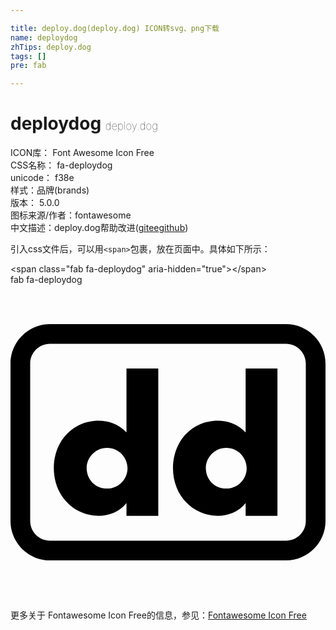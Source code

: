 ```yaml
---

title: deploy.dog(deploy.dog) ICON转svg、png下载
name: deploydog
zhTips: deploy.dog
tags: []
pre: fab

---
```


# deploydog  <small style="font-size: 60%;font-weight: 100">deploy.dog</small>


<div class="detail-page">
<p>
<span>
ICON库：
<span class="badge-secondary badge">Font Awesome Icon Free</span> 
</span>
<br/>
<span>
CSS名称：
<span class="badge-secondary badge">fa-deploydog</span> 
</span>
<br/>
<span>
unicode：
<span class="badge-secondary badge">f38e</span> 
<copy-btn content='f38e' btn-title=""></copy-btn>
<copy-btn :content='String.fromCodePoint(parseInt("f38e", 16))' btn-title="复制U"></copy-btn>
</span><br/><span>样式：<span class="badge-light badge">品牌(brands)</span></span>
<br/>
<span>
版本：
<span class="badge-secondary badge">5.0.0</span> 
</span>
<br/>
<span>图标来源/作者：<span class="badge-light badge">fontawesome</span></span> 
<br/>
<span class="zh-detail">中文描述：<span class="badge-primary badge">deploy.dog</span><span class="help-link"><span>帮助改进</span>(<a href="https://gitee.com/liuwave/icon-helper/edit/master/json/fontawesome/brands/deploydog.json" target="_blank" rel="noopener noreferrer">gitee</a><a href="https://github.com/liuwave/icon-helper/edit/master/json/fontawesome/brands/deploydog.json" target="_blank" rel="noopener noreferrer">github</a></span>)</span><br/>
</p>
</div>
<div class="alert alert-dark">
  <i class="fab fa-deploydog fa-xs"></i>
  <i class="fab fa-deploydog fa-sm"></i>
  <i class="fab fa-deploydog fa-lg"></i>
  <i class="fab fa-deploydog fa-2x"></i>
  <i class="fab fa-deploydog fa-3x"></i>
  <i class="fab fa-deploydog fa-5x"></i>
  <i class="fab fa-deploydog fa-7x"></i>
</div>
<div>
  <p>引入css文件后，可以用<code>&lt;span&gt;</code>包裹，放在页面中。具体如下所示：    
  </p>
  <div class="alert alert-primary" style="font-size: 14px">
    &lt;span class="fab fa-deploydog" aria-hidden="true"&gt;&lt;/span&gt;
    <copy-btn content='<span class="fab fa-deploydog" aria-hidden="true"></span>'></copy-btn>
  </div>
  <div class="alert alert-secondary">
    <i class="fab fa-deploydog"
    style="font-size: 24px"
    aria-hidden="true"></i> fab fa-deploydog
    <copy-btn content="fab fa-deploydog" btn-title="复制图标名称"></copy-btn>
  </div>
</div>
<div id="svg" class="svg-wrap">
<svg xmlns="http://www.w3.org/2000/svg" viewBox="0 0 512 512"><path d="M382.2 136h51.7v239.6h-51.7v-20.7c-19.8 24.8-52.8 24.1-73.8 14.7-26.2-11.7-44.3-38.1-44.3-71.8 0-29.8 14.8-57.9 43.3-70.8 20.2-9.1 52.7-10.6 74.8 12.9V136zm-64.7 161.8c0 18.2 13.6 33.5 33.2 33.5 19.8 0 33.2-16.4 33.2-32.9 0-17.1-13.7-33.2-33.2-33.2-19.6 0-33.2 16.4-33.2 32.6zM188.5 136h51.7v239.6h-51.7v-20.7c-19.8 24.8-52.8 24.1-73.8 14.7-26.2-11.7-44.3-38.1-44.3-71.8 0-29.8 14.8-57.9 43.3-70.8 20.2-9.1 52.7-10.6 74.8 12.9V136zm-64.7 161.8c0 18.2 13.6 33.5 33.2 33.5 19.8 0 33.2-16.4 33.2-32.9 0-17.1-13.7-33.2-33.2-33.2-19.7 0-33.2 16.4-33.2 32.6zM448 96c17.5 0 32 14.4 32 32v256c0 17.5-14.4 32-32 32H64c-17.5 0-32-14.4-32-32V128c0-17.5 14.4-32 32-32h384m0-32H64C28.8 64 0 92.8 0 128v256c0 35.2 28.8 64 64 64h384c35.2 0 64-28.8 64-64V128c0-35.2-28.8-64-64-64z"/></svg>
</div>
<detail full-name='fa-deploydog'></detail>
    
<div><p>更多关于  Fontawesome Icon Free的信息，参见：<a target="_blank" href="https://iconhelper.cn/fontawesome.html">Fontawesome Icon Free</a>
</p></div>
